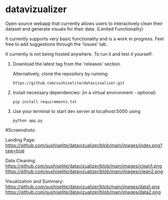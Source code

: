 # datavizualizer
Open source webapp that currently allows users to interactively clean their dataset and generate visuals for their data. (Limited Functionality)

It currently supports very basic functionality and is a work in progress. Feel free to add suggestions through the 'Issues' tab.

It currently is not being hosted anywhere. To run it and test it yourself:

1. Download the latest tag from the 'releases' section.
   
   Alternatively, clone the repository by running:
   
   ```https://github.com/sushiselite/datavizualizer.git```

3. Install necessary dependencies: (in a virtual environment - optional)
   
   ```pip install requirements.txt```

5. Use your terminal to start dev server at localhost:5000 using
   
   ```python app.py```

#Screenshots:

Landing Page:
https://github.com/sushiselite/datavizualizer/blob/main/images/index.png?raw=true

Data Cleaning:
https://github.com/sushiselite/datavizualizer/blob/main/images/clean1.png
https://github.com/sushiselite/datavizualizer/blob/main/images/clean2.png

Visualization and Summary:
https://github.com/sushiselite/datavizualizer/blob/main/images/data1.png
https://github.com/sushiselite/datavizualizer/blob/main/images/data2.png
